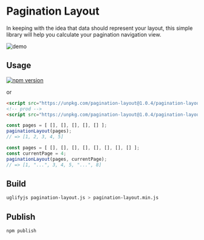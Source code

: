 # Pagination Layout

In keeping with the idea that data should represent your layout, this simple library will help you calculate your pagination navigation view.

![demo](http://cdn.kyleparisi.com.s3-website-us-east-1.amazonaws.com/2018-07-02%2014_19_22.gif)

## Usage

[![npm version](https://badge.fury.io/js/pagination-layout.svg)](https://badge.fury.io/js/pagination-layout)

or

```html
<script src="https://unpkg.com/pagination-layout@1.0.4/pagination-layout.js"></script>
<!-- prod -->
<script src="https://unpkg.com/pagination-layout@1.0.4/pagination-layout.min.js"></script>
```

```javascript
const pages = [ [], [], [], [], [] ];
paginationLayout(pages);
// => [1, 2, 3, 4, 5]

const pages = [ [], [], [], [], [], [], [], [] ];
const currentPage = 4;
paginationLayout(pages, currentPage);
// => [1, "...", 3, 4, 5, "...", 8]
```

## Build

```bash
uglifyjs pagination-layout.js > pagination-layout.min.js
```

## Publish

```bash
npm publish
```
